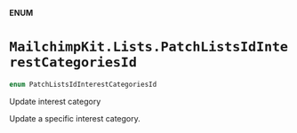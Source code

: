 **ENUM**

# `MailchimpKit.Lists.PatchListsIdInterestCategoriesId`

```swift
enum PatchListsIdInterestCategoriesId
```

Update interest category

Update a specific interest category.
